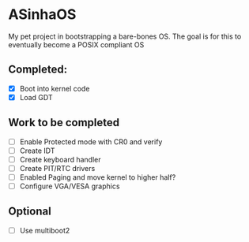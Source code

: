 # ASinhaOS

My pet project in bootstrapping a bare-bones OS. The goal is for this to eventually become a POSIX compliant OS

## Completed:
- [X] Boot into kernel code
- [X] Load GDT

## Work to be completed
- [ ] Enable Protected mode with CR0 and verify 
- [ ] Create IDT
- [ ] Create keyboard handler
- [ ] Create PIT/RTC drivers
- [ ] Enabled Paging and move kernel to higher half?
- [ ] Configure VGA/VESA graphics

## Optional
- [ ] Use multiboot2
